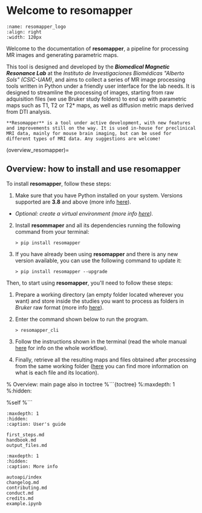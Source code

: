 # Welcome to **resomapper**
```{image} _static/logo_fixed.svg
:name: resomapper_logo
:align: right
:width: 120px
```
Welcome to the documentation of **resomapper**, a pipeline for processing MR images and generating parametric maps. 

This tool is designed and developed by the ***Biomedical Magnetic Resonance Lab*** at the *Instituto de Investigaciones Biomédicas "Alberto Sols" (CSIC-UAM)*, and aims to collect a series of MR image processing tools written in Python under a friendly user interface for the lab needs. It is designed to streamline the processing of images, starting from raw adquisition files (we use Bruker study folders) to end up with parametric maps such as T1, T2 or T2* maps, as well as diffusion metric maps derived from DTI analysis.

```{note}
**Resomapper** is a tool under active development, with new features and improvements still on the way. It is used in-house for preclinical MRI data, mainly for mouse brain imaging, but can be used for different types of MRI data. Any suggestions are welcome!
```

(overview_resomapper)=
## Overview: how to install and use **resomapper**

To install **resomapper**, follow these steps:

1. Make sure that you have Python installed on your system. Versions supported are **3.8** and above (more info [here](requirements)). 

* *Optional: create a virtual environment (more info [here](venv)).*

2. Install **resommaper** and all its dependencies running the following command from your terminal:

    ```
    > pip install resomapper
    ```

3. If you have already been using **resomapper** and there is any new version available, you can use the following command to update it:

    ```
    > pip install resomapper --upgrade
    ```

Then, to start using **resomapper**, you'll need to follow these steps:

1. Prepare a working directory (an empty folder located wherever you want) and store inside the studies you want to process as folders in *Bruker* raw format (more info [here](prepare_studies)).

2. Enter the command shown below to run the program. 

    ```
    > resomapper_cli
    ```

3. Follow the instructions shown in the terminal (read the whole manual [here](cli_run) for info on the whole workflow).

4. Finally, retrieve all the resulting maps and files obtained after processing from the same working folder ([here](output_files) you can find more information on what is each file and its location).

% Overview: main page also in toctree
%```{toctree}
%:maxdepth: 1
%:hidden:

%self
%```

```{toctree}
:maxdepth: 1
:hidden:
:caption: User's guide

first_steps.md
handbook.md
output_files.md
```

```{toctree}
:maxdepth: 1
:hidden:
:caption: More info

autoapi/index
changelog.md
contributing.md
conduct.md
credits.md
example.ipynb
```